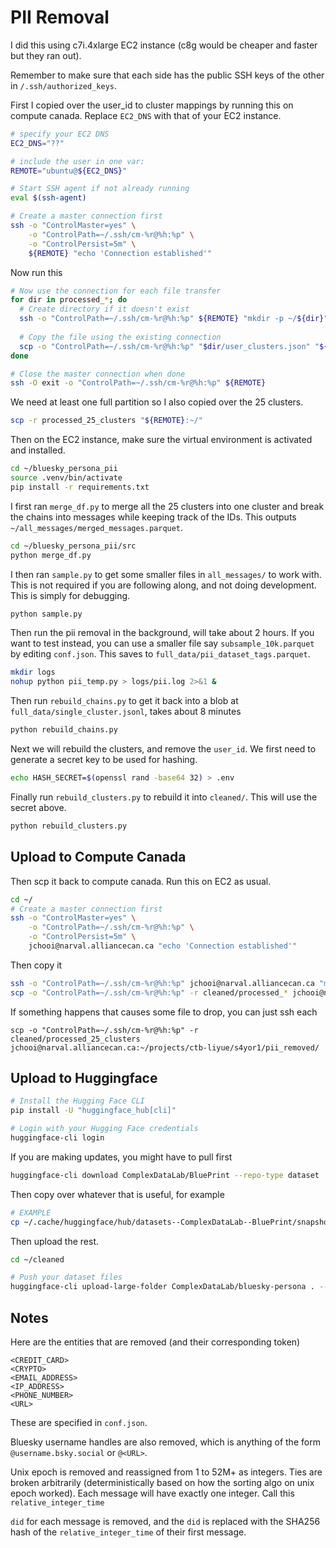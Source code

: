 # PII Removal

I did this using c7i.4xlarge EC2 instance (c8g would be cheaper and faster but they ran out).

Remember to make sure that each side has the public SSH keys of the other in `/.ssh/authorized_keys`.

First I copied over the user_id to cluster mappings by running this on compute canada. Replace `EC2_DNS` with that of your EC2 instance.

```bash
# specify your EC2 DNS
EC2_DNS="??"

# include the user in one var:
REMOTE="ubuntu@${EC2_DNS}"

# Start SSH agent if not already running
eval $(ssh-agent)

# Create a master connection first
ssh -o "ControlMaster=yes" \
    -o "ControlPath=~/.ssh/cm-%r@%h:%p" \
    -o "ControlPersist=5m" \
    ${REMOTE} "echo 'Connection established'"
```

Now run this
```bash
# Now use the connection for each file transfer
for dir in processed_*; do
  # Create directory if it doesn't exist
  ssh -o "ControlPath=~/.ssh/cm-%r@%h:%p" ${REMOTE} "mkdir -p ~/${dir}"
  
  # Copy the file using the existing connection
  scp -o "ControlPath=~/.ssh/cm-%r@%h:%p" "$dir/user_clusters.json" "${REMOTE}:~/${dir}/"
done

# Close the master connection when done
ssh -O exit -o "ControlPath=~/.ssh/cm-%r@%h:%p" ${REMOTE}
```

We need at least one full partition so I also copied over the 25 clusters.
```bash
scp -r processed_25_clusters "${REMOTE}:~/"
```

Then on the EC2 instance, make sure the virtual environment is activated and installed.

```bash
cd ~/bluesky_persona_pii
source .venv/bin/activate
pip install -r requirements.txt
```

I first ran `merge_df.py` to merge all the 25 clusters into one cluster and break the chains into messages while keeping track of the IDs. This outputs `~/all_messages/merged_messages.parquet`.

```bash
cd ~/bluesky_persona_pii/src
python merge_df.py
```

I then ran `sample.py` to get some smaller files in `all_messages/` to work with. This is not required if you are following along, and not doing development. This is simply for debugging.

```bash
python sample.py
```

Then run the pii removal in the background, will take about 2 hours. If you want to test instead, you can use a smaller file say `subsample_10k.parquet` by editing `conf.json`. This saves to `full_data/pii_dataset_tags.parquet`.

```bash
mkdir logs
nohup python pii_temp.py > logs/pii.log 2>&1 &
```

Then run `rebuild_chains.py` to get it back into a blob at `full_data/single_cluster.jsonl`, takes about 8 minutes

```bash
python rebuild_chains.py
```

Next we will rebuild the clusters, and remove the `user_id`. We first need to generate a secret key to be used for hashing.

```bash
echo HASH_SECRET=$(openssl rand -base64 32) > .env
```

Finally run `rebuild_clusters.py` to rebuild it into `cleaned/`. This will use the secret above.

```bash
python rebuild_clusters.py
```

## Upload to Compute Canada
Then scp it back to compute canada. Run this on EC2 as usual.

```bash
cd ~/
# Create a master connection first
ssh -o "ControlMaster=yes" \
    -o "ControlPath=~/.ssh/cm-%r@%h:%p" \
    -o "ControlPersist=5m" \
    jchooi@narval.alliancecan.ca "echo 'Connection established'"
```

Then copy it
```bash
ssh -o "ControlPath=~/.ssh/cm-%r@%h:%p" jchooi@narval.alliancecan.ca "mkdir -p ~/projects/ctb-liyue/s4yor1/pii_removed/"
scp -o "ControlPath=~/.ssh/cm-%r@%h:%p" -r cleaned/processed_* jchooi@narval.alliancecan.ca:~/projects/ctb-liyue/s4yor1/pii_removed/
```

If something happens that causes some file to drop, you can just ssh each
```
scp -o "ControlPath=~/.ssh/cm-%r@%h:%p" -r cleaned/processed_25_clusters jchooi@narval.alliancecan.ca:~/projects/ctb-liyue/s4yor1/pii_removed/
```

## Upload to Huggingface

```bash
# Install the Hugging Face CLI
pip install -U "huggingface_hub[cli]"

# Login with your Hugging Face credentials
huggingface-cli login
```

If you are making updates, you might have to pull first

```bash
huggingface-cli download ComplexDataLab/BluePrint --repo-type dataset
```

Then copy over whatever that is useful, for example

```bash
# EXAMPLE
cp ~/.cache/huggingface/hub/datasets--ComplexDataLab--BluePrint/snapshots/34ff669510ee4db3a26952076b711a6afa75970b/{README.md,croissant.json} ~/cleaned/
```

Then upload the rest.

```bash
cd ~/cleaned

# Push your dataset files
huggingface-cli upload-large-folder ComplexDataLab/bluesky-persona . --repo-type=dataset --num-workers=16
```

## Notes

Here are the entities that are removed (and their corresponding token)
```
<CREDIT_CARD>
<CRYPTO>
<EMAIL_ADDRESS>
<IP_ADDRESS>
<PHONE_NUMBER>
<URL>
```

These are specified in `conf.json`.

Bluesky username handles are also removed, which is anything of the form `@username.bsky.social` or `@<URL>`.

Unix epoch is removed and reassigned from 1 to 52M+ as integers. Ties are broken arbitrarily (deterministically based on how the sorting algo on unix epoch worked). Each message will have exactly one integer. Call this `relative_integer_time`

`did` for each message is removed, and the `did` is replaced with the SHA256 hash of the `relative_integer_time` of their first message.


